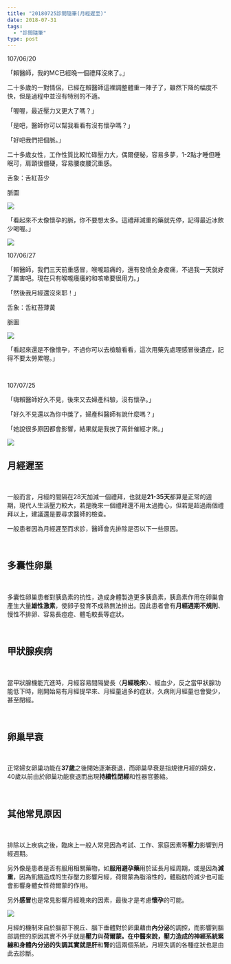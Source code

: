 ```yaml
---
title: "20180725診間隨筆(月經遲至)"
date: 2018-07-31
tags: 
  - "診間隨筆"
type: post
---
```


107/06/20

「賴醫師，我的MC已經晚一個禮拜沒來了。」

二十多歲的一對情侶，已經在賴醫師這裡調整體重一陣子了，雖然下降的幅度不快，但是過程中並沒有特別的不適。

「喔喔，最近壓力又更大了嗎？」

「是吧，醫師你可以幫我看看有沒有懷孕嗎？」

「好吧我們把個脈。」

二十多歲女性，工作性質比較忙碌壓力大，偶爾便秘，容易多夢，1-2點才睡但睡眠可，肩頸很僵硬，容易腰痠腰沉重感。

舌象：舌紅苔少

脈圖

![](/images/uploads/1255710620-300x212.png)

「看起來不太像懷孕的脈，你不要想太多。這禮拜減重的藥就先停，記得最近冰飲少喝喔。」

![](/images/uploads/girl-1245773_1280-300x200.jpg)

107/06/27

「賴醫師，我們三天前重感冒，喉嚨超痛的，還有發燒全身痠痛，不過我一天就好了厲害吧。現在只有喉嚨癢癢的和咳嗽要很用力。」

「然後我月經還沒來耶！」

舌象：舌紅苔薄黃

脈圖

![](/images/uploads/1255710627-300x212.png)

「看起來還是不像懷孕，不過你可以去檢驗看看，這次用藥先處理感冒後遺症，記得不要太勞累喔。」

 

107/07/25

「嗨賴醫師好久不見，後來又去婦產科驗，沒有懷孕。」

「好久不見還以為你中獎了，婦產科醫師有說什麼嗎？」

「她說很多原因都會影響，結果就是我挨了兩針催經才來。」

![](/images/uploads/girl-410334_1280-300x200.jpg)

## 月經遲至

 

一般而言，月經的間隔在28天加減一個禮拜，也就是**21-35天**都算是正常的週期，現代人生活壓力較大，若是晚來一個禮拜還不用太過擔心，但若是超過兩個禮拜以上，建議還是要尋求醫師的檢查。

一般患者因為月經遲至而求診，醫師會先排除是否以下一些原因。

 

## 多囊性卵巢

 

多囊性卵巢患者對胰島素的抗性，造成身體製造更多胰島素，胰島素作用在卵巢會產生大量**雄性激素**，使卵子發育不成熟無法排出。因此患者會有**月經週期不規則**、慢性不排卵、容易長痘痘、體毛較長等症狀。

 

## 甲狀腺疾病

 

當甲狀腺機能亢進時，月經容易間隔變長〈**月經晚來**〉、經血少，反之當甲狀腺功能低下時，剛開始易有月經提早來、月經量過多的症狀，久病則月經量也會變少，甚至閉經。

 

## 卵巢早衰

 

正常婦女卵巢功能在**37歲**之後開始逐漸衰退，而卵巢早衰是指規律月經的婦女，40歲以前由於卵巢功能衰退而出現**持續性閉經**和性器官萎縮。

 

## 其他常見原因

 

排除以上疾病之後，臨床上一般人常見因為考試、工作、家庭因素等**壓力**影響到月經週期。

另外像是患者是否有服用相關藥物，如**服用避孕藥**用於延長月經周期，或是因為**減重**，因為飢餓造成的生存壓力影響月經，荷爾蒙為脂溶性的，體脂肪的減少也可能會影響身體女性荷爾蒙的作用。

另外**感冒**也是常見影響月經晚來的因素，最後才是考慮**懷孕**的可能。

![](/images/uploads/驗孕棒改圖-300x219.jpg)

月經的機制來自於腦部下視丘、腦下垂體對於卵巢藉由**內分泌**的調控，而影響到腦部調控的原因其實不外乎就是**壓力**與**荷爾蒙。**在中醫來說，壓力造成的神經系統緊繃和身體內分泌的失調其實就是**肝**和**腎**的這兩個系統，月經失調的各種症狀也是由此去診斷。
